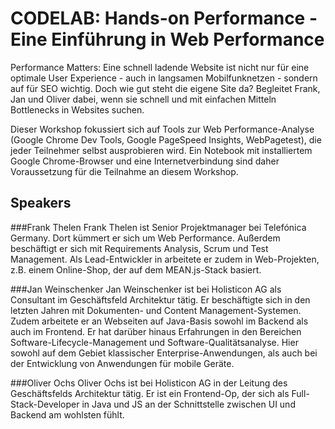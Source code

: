 # CODELAB: Hands-on Performance - Eine Einführung in Web Performance

Performance Matters: Eine schnell ladende Website ist nicht nur für eine optimale User Experience - auch in langsamen Mobilfunknetzen - sondern auf für SEO wichtig. Doch wie gut steht die eigene Site da? Begleitet Frank, Jan und Oliver dabei, wenn sie schnell und mit einfachen Mitteln Bottlenecks in Websites suchen.

Dieser Workshop fokussiert sich auf Tools zur Web Performance-Analyse (Google Chrome Dev Tools, Google PageSpeed Insights, WebPagetest), die jeder Teilnehmer selbst ausprobieren wird. Ein Notebook mit installiertem Google Chrome-Browser und eine Internetverbindung sind daher Voraussetzung für die Teilnahme an diesem Workshop.

## Speakers

###Frank Thelen
Frank Thelen ist Senior Projektmanager bei Telefónica Germany. Dort kümmert er sich um Web Performance. Außerdem beschäftigt er sich mit Requirements Analysis, Scrum und Test Management. Als Lead-Entwickler in arbeitete er zudem in Web-Projekten, z.B. einem Online-Shop, der auf dem MEAN.js-Stack basiert.

###Jan Weinschenker
Jan Weinschenker ist bei Holisticon AG als Consultant im Geschäftsfeld Architektur tätig. Er beschäftigte sich in den letzten Jahren mit Dokumenten- und Content Management-Systemen. Zudem arbeitete er an Webseiten auf Java-Basis sowohl im Backend als auch im Frontend. Er hat darüber hinaus Erfahrungen in den Bereichen Software-Lifecycle-Management und Software-Qualitätsanalyse. Hier sowohl auf dem Gebiet klassischer Enterprise-Anwendungen, als auch bei der Entwicklung von Anwendungen für mobile Geräte.

###Oliver Ochs
Oliver Ochs ist bei Holisticon AG in der Leitung des Geschäftsfelds Architektur tätig. Er ist ein Frontend-Op, der sich als Full-Stack-Developer in Java und JS an der Schnittstelle zwischen UI und Backend am wohlsten fühlt.